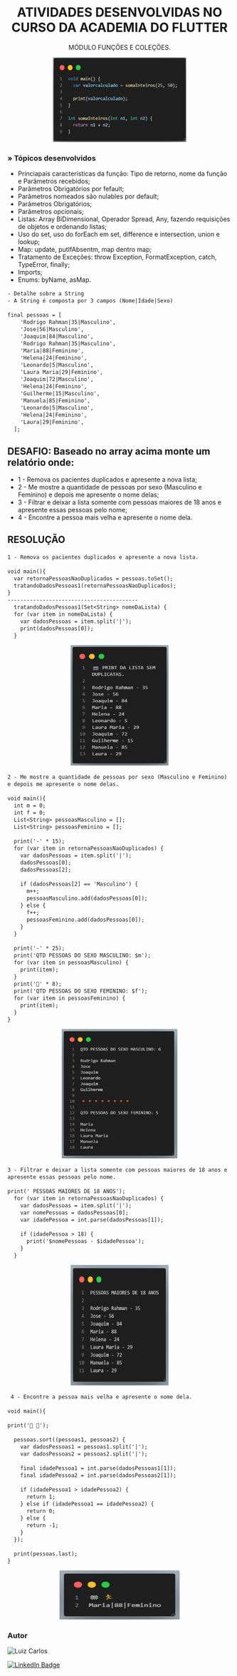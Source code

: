 <h1 align="center">ATIVIDADES DESENVOLVIDAS NO CURSO DA ACADEMIA DO FLUTTER</h1>

<p align="center"> MÓDULO FUNÇÕES E COLEÇÕES.</p>

<p align="center">
<img width="300" height="190" src="assets/images/funcoes.png"/>


</p>


### » Tópicos desenvolvidos

- Princiapais características da função: Tipo de retorno, nome da função e Parâmetros recebidos;
- Parâmetros Obrigatórios por fefault;
- Parâmetros nomeados são nulables por default;
- Parâmetros Obrigatórios;
- Parâmetros opcionais;
- Listas: Array BiDimensional, Operador Spread, Any, fazendo requisições de objetos e ordenando listas;
- Uso do set, uso do forEach em set, difference e intersection, union e lookup;
- Map: update, putIfAbsentm, map dentro map;
- Tratamento de Exceções: throw Exception, FormatException, catch, TypeError, finally;
- Imports;
- Enums: byName, asMap.

```
- Detalhe sobre a String
- A String é composta por 3 campos (Nome|Idade|Sexo)

final pessoas = [
    'Rodrigo Rahman|35|Masculino',
    'Jose|56|Masculino',
    'Joaquim|84|Masculino',
    'Rodrigo Rahman|35|Masculino',
    'Maria|88|Feminino',
    'Helena|24|Feminino',
    'Leonardo|5|Masculino',
    'Laura Maria|29|Feminino',
    'Joaquim|72|Masculino',
    'Helena|24|Feminino',
    'Guilherme|15|Masculino',
    'Manuela|85|Feminino',
    'Leonardo|5|Masculino',
    'Helena|24|Feminino',
    'Laura|29|Feminino',
  ];
```
## DESAFIO: Baseado no array acima monte um relatório onde:

- 1 - Remova os pacientes duplicados e apresente a nova lista;
- 2 - Me mostre a quantidade de pessoas por sexo (Masculino e Feminino) e depois me apresente o nome delas;
- 3 - Filtrar e deixar a lista somente com pessoas maiores de 18 anos e apresente essas pessoas pelo nome;
- 4 - Encontre a pessoa mais velha e apresente o nome dela.​


## RESOLUÇÃO

```
1 - Remova os pacientes duplicados e apresente a nova lista.

void main(){
  var retornaPessoasNaoDuplicados = pessoas.toSet();
  tratandoDadosPessoas1(retornaPessoasNaoDuplicados);
}
-----------------------------------------
  tratandoDadosPessoas1(Set<String> nomeDaLista) {
  for (var item in nomeDaLista) {
    var dadosPessoas = item.split('|');
    print(dadosPessoas[0]);
  }
```
<p align="center">
<img width="220" height="270" src="assets/images/atividade1.png"/>
</p>

```
2 - Me mostre a quantidade de pessoas por sexo (Masculino e Feminino) e depois me apresente o nome delas.

void main(){
  int m = 0;
  int f = 0;
  List<String> pessoasMasculino = [];
  List<String> pessoasFeminino = [];

  print('-' * 15);
  for (var item in retornaPessoasNaoDuplicados) {
    var dadosPessoas = item.split('|');
    dadosPessoas[0];
    dadosPessoas[2];

    if (dadosPessoas[2] == 'Masculino') {
      m++;
      pessoasMasculino.add(dadosPessoas[0]);
    } else {
      f++;
      pessoasFeminino.add(dadosPessoas[0]);
    }
  }

  print('-' * 25);
  print('QTD PESSOAS DO SEXO MASCULINO: $m');
  for (var item in pessoasMasculino) {
    print(item);
  }
  print('🔸' * 8);
  print('QTD PESSOAS DO SEXO FEMININO: $f');
  for (var item in pessoasFeminino) {
    print(item);
  }
}
```
<p align="center">
<img width="260" height="290" src="assets/images/atividade2.png"/>
</p>

```
3 - Filtrar e deixar a lista somente com pessoas maiores de 18 anos e apresente essas pessoas pelo nome.

print(' PESSOAS MAIORES DE 18 ANOS');
  for (var item in retornaPessoasNaoDuplicados) {
    var dadosPessoas = item.split('|');
    var nomePessoas = dadosPessoas[0];
    var idadePessoa = int.parse(dadosPessoas[1]);

    if (idadePessoa > 18) {
      print('$nomePessoas - $idadePessoa');
    }
  }
```
<p align="center">
<img width="220" height="270" src="assets/images/atividade3.png"/>
</p>

```
 4 - Encontre a pessoa mais velha e apresente o nome dela.​
 
void main(){

print('🏁 🏃');

  pessoas.sort((pessoas1, pessoas2) {
    var dadosPessoas1 = pessoas1.split('|');
    var dadosPessoas2 = pessoas2.split('|');

    final idadePessoa1 = int.parse(dadosPessoas1[1]);
    final idadePessoa2 = int.parse(dadosPessoas2[1]);

    if (idadePessoa1 > idadePessoa2) {
      return 1;
    } else if (idadePessoa1 == idadePessoa2) {
      return 0;
    } else {
      return -1;
    }
  });

  print(pessoas.last);
}

```
<p align="center">
<img width="270" height="110" src="assets/images/atividade4.png"/>
</p>

### Autor

<img alt="Luiz Carlos" title="Luiz Carlos" src="https://avatars.githubusercontent.com/u/29442285?s=96&v=4" height="100" width="100" />

[![LinkedIn Badge](https://img.shields.io/badge/-LUIZ_CARLOS-blue?style=flat-square&logo=Linkedin&logoColor=white&link=https://www.linkedin.com/in/luizzlcs/)](https://www.linkedin.com/in/luizzlcs/)
